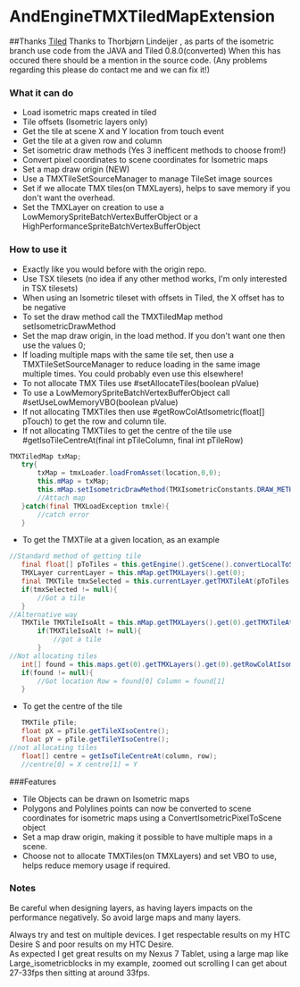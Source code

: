 # AndEngineTMXTiledMapExtension

##Thanks
[Tiled](http://www.mapeditor.org/ "Tiled")
Thanks to Thorbjørn Lindeijer , as parts of the isometric branch use code from the JAVA and Tiled 0.8.0(converted) When this has occured there should be a mention in the source code.  (Any problems regarding this please do contact me and we can fix it!)

### What it can do
 * Load isometric maps created in tiled
 * Tile offsets (Isometric layers only)
 * Get the tile at scene X and Y location from touch event
 * Get the tile at a given row and column
 * Set isometric draw methods (Yes 3 inefficent methods to choose from!)
 * Convert pixel coordinates to scene coordinates for Isometric maps
 * Set a map draw origin (NEW)
 * Use a TMXTileSetSourceManager to manage TileSet image sources
 * Set if we allocate TMX tiles(on TMXLayers), helps to save memory if you don't want the overhead.
 * Set the TMXLayer on creation to use a LowMemorySpriteBatchVertexBufferObject or a HighPerformanceSpriteBatchVertexBufferObject

### How to use it
 * Exactly like you would before with the origin repo.
 * Use TSX tilesets (no idea if any other method works, I'm only interested in TSX tilesets)
 * When using an Isometric tileset with offsets in Tiled, the X offset has to be negative
 * To set the draw method call the TMXTiledMap method setIsometricDrawMethod
 * Set the map draw origin, in the load method. If you don't want one then use the values 0;
 * If loading multiple maps with the same tile set, then use a TMXTileSetSourceManager to reduce loading in the same image multiple times. You could probably even use this elsewhere!
 * To not allocate TMX Tiles use #setAllocateTiles(boolean pValue)
 * To use a LowMemorySpriteBatchVertexBufferObject call #setUseLowMemoryVBO(boolean pValue)
 * If not allocating TMXTiles then use #getRowColAtIsometric(float[] pTouch) to get the row and column tile. 
 * If not allocating TMXTiles to get the centre of the tile use #getIsoTileCentreAt(final int pTileColumn, final int pTileRow)
 
 ```java
TMXTiledMap txMap;
	try{
		txMap = tmxLoader.loadFromAsset(location,0,0);
		this.mMap = txMap;
		this.mMap.setIsometricDrawMethod(TMXIsometricConstants.DRAW_METHOD_ISOMETRIC_CULLING_PADDING);
		//Attach map
	}catch(final TMXLoadException tmxle){
		//catch error
	}
```

 * To get the TMXTile at a given location, as an example
 
 ```java
//Standard method of getting tile
	final float[] pToTiles = this.getEngine().getScene().convertLocalToSceneCoordinates(pX, pY);
	TMXLayer currentLayer = this.mMap.getTMXLayers().get(0);
	final TMXTile tmxSelected = this.currentLayer.getTMXTileAt(pToTiles[0], pToTiles[1]);
	if(tmxSelected != null){
		//Got a tile
	}
//Alternative way
	TMXTile TMXTileIsoAlt = this.mMap.getTMXLayers().get(0).getTMXTileAtIsometricAlternative(pToTiles);
		if(TMXTileIsoAlt != null){
			//got a tile
		}			
//Not allocating tiles
	int[] found = this.maps.get(0).getTMXLayers().get(0).getRowColAtIsometric(pToTiles);
	if(found != null){
		//Got location Row = found[0] Column = found[1]
	}
```

 * To get the centre of the tile
 
 ```java
	TMXTile pTile;
	float pX = pTile.getTileXIsoCentre();
	float pY = pTile.getTileYIsoCentre();
//not allocating tiles
	float[] centre = getIsoTileCentreAt(column, row);
	//centre[0] = X centre[1] = Y
```

###Features

- Tile Objects can be drawn on Isometric maps
- Polygons and Polylines points can now be converted to scene coordinates for isometric maps using a ConvertIsometricPixelToScene object
- Set a map draw origin, making it possible to have multiple maps in a scene. 
- Choose not to allocate TMXTiles(on TMXLayers) and set VBO to use, helps reduce memory usage if required.


### Notes
Be careful when designing layers, as having layers impacts on the performance negatively. So avoid large maps and many layers. 

Always try and test on multiple devices. I get respectable results on my HTC Desire S and poor results on my HTC Desire.  
As expected I get great results on my Nexus 7 Tablet, using a large map like Large_isometricblocks in my example, zoomed out scrolling 
I can get about 27-33fps then sitting at around 33fps. 